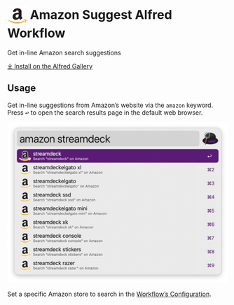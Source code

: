 # <img src='Workflow/icon.png' width='45' align='center' alt='icon'> Amazon Suggest Alfred Workflow

Get in-line Amazon search suggestions

[⤓ Install on the Alfred Gallery](https://alfred.app/workflows/alfredapp/amazon-suggest)

## Usage

Get in-line suggestions from Amazon’s website via the `amazon` keyword. Press <kbd>↩&#xFE0E;</kbd> to open the search results page in the default web browser.

![Amazon search for Streamdeck](Workflow/images/about/amazon-suggest-streamdeck.png)

Set a specific Amazon store to search in the [Workflow’s Configuration](https://www.alfredapp.com/help/workflows/user-configuration/).

